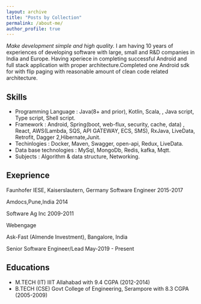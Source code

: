 ```yaml
---
layout: archive
title: "Posts by Collection"
permalink: /about-me/
author_profile: true
---
```


*Make development simple and high quality.* I am having 10 years of experiences of developing software with large, small and R&D companies in India and Europe. Having xperiece in completing successful Android and full stack application with proper architecture.Completed one Android sdk for with flip paging with reasonable amount of clean code related architecture.


## Skills 
 * Programming Language : Java(8+ and prior), Kotlin, Scala, , Java script, Type script, Shell script.
 * Framework : Android, Spring(boot, web-flux, security, cache, data) , React, AWS(Lambda, SQS, API GATEWAY, ECS, SMS), RxJava, LiveData, Retrofit, Dagger 2,Hibernate,Junit. 
 * Techinlogies : Docker, Maven, Swagger, open-api, Redux, LiveData.
 * Data base technologies :  MySql, MongoDb, Redis, kafka, Mqtt.
 * Subjects : Algorithm & data structure, Networking.

## Exeprience
Faunhofer IESE, Kaiserslautern, Germany 
Software Engineer 
2015-2017

Amdocs,Pune,India 
2014

Software Ag Inc
2009-2011

Webengage

Ask-Fast (Almende Investment), Bangalore, India

Senior Software Engineer/Lead
May-2019 - Present






## Educations

 * M.TECH (IT) IIIT Allahabad  with 9.4 CGPA (2012-2014) 
 * B.TECH (CSE)  Govt College of Engineering, Serampore with 8.3 CGPA (2005-2009) 